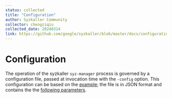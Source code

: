 ```yaml
---
status: collected
title: "Configuration"
author: Syzkaller Community
collector: chengziqiu
collected_date: 20240314
link: https://github.com/google/syzkaller/blob/master/docs/configuration.md
---
```


# Configuration

The operation of the syzkaller `syz-manager` process is governed by a
configuration file, passed at invocation time with the `-config` option.
This configuration can be based on the [example](/pkg/mgrconfig/testdata/qemu.cfg);
the file is in JSON format and contains the the [following parameters](/pkg/mgrconfig/config.go).
